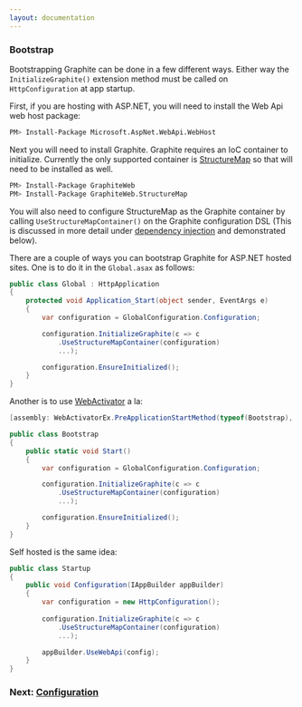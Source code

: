 ```yaml
---
layout: documentation
---
```


### Bootstrap

Bootstrapping Graphite can be done in a few different ways. Either way the `InitializeGraphite()` extension method must be called on `HttpConfiguration` at app startup. 

First, if you are hosting with ASP.NET, you will need to install the Web Api web host package:

```bash
PM> Install-Package Microsoft.AspNet.WebApi.WebHost
```

Next you will need to install Graphite. Graphite requires an IoC container to initialize. Currently the only supported container is [StructureMap](http://structuremap.github.io/) so that will need to be installed as well.

```bash
PM> Install-Package GraphiteWeb
PM> Install-Package GraphiteWeb.StructureMap
```

You will also need to configure StructureMap as the Graphite container by calling `UseStructureMapContainer()` on the Graphite configuration DSL (This is discussed in more detail under [dependency injection](dependency-inijection) and demonstrated below).

There are a couple of ways you can bootstrap Graphite for ASP.NET hosted sites.  One is to do it in the `Global.asax` as follows:

```csharp
public class Global : HttpApplication
{
    protected void Application_Start(object sender, EventArgs e)
    {
        var configuration = GlobalConfiguration.Configuration;

        configuration.InitializeGraphite(c => c
            .UseStructureMapContainer(configuration)
            ...);

        configuration.EnsureInitialized();
    }
}
```

Another is to use [WebActivator](https://www.nuget.org/packages/WebActivatorEx/) a la: 

```csharp
[assembly: WebActivatorEx.PreApplicationStartMethod(typeof(Bootstrap), nameof(Bootstrap.Start))]

public class Bootstrap
{
    public static void Start()
    {
        var configuration = GlobalConfiguration.Configuration;

        configuration.InitializeGraphite(c => c
            .UseStructureMapContainer(configuration)
            ...);

        configuration.EnsureInitialized();
    }
}
```

Self hosted is the same idea:

```csharp
public class Startup 
{ 
    public void Configuration(IAppBuilder appBuilder) 
    { 
        var configuration = new HttpConfiguration();
         
        configuration.InitializeGraphite(c => c
            .UseStructureMapContainer(configuration)
            ...);

        appBuilder.UseWebApi(config); 
    } 
} 
```

### Next: [Configuration](configuration)